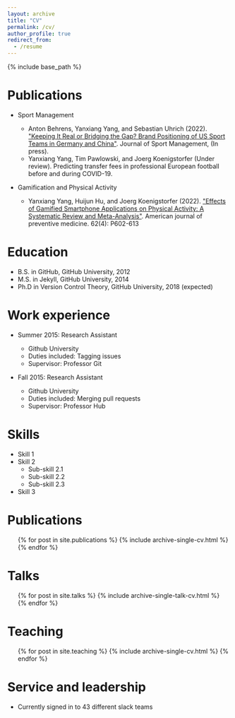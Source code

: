 ```yaml
---
layout: archive
title: "CV"
permalink: /cv/
author_profile: true
redirect_from:
  - /resume
---
```


{% include base_path %}


Publications
======
* Sport Management
  * Anton Behrens, Yanxiang Yang, and Sebastian Uhrich (2022). ["Keeping It Real or Bridging the Gap? Brand Positioning of US Sport Teams in Germany and China"](https://journals.humankinetics.com/view/journals/jsm/36/2/article-p105.xml). Journal of Sport Management, (In press).
  * Yanxiang Yang, Tim Pawlowski, and Joerg Koenigstorfer (Under review). Predicting transfer fees in professional European football before and during COVID-19.

* Gamification and Physical Activity
  * Yanxiang Yang, Huijun Hu, and Joerg Koenigstorfer (2022). ["Effects of Gamified Smartphone Applications on Physical Activity: A Systematic Review and Meta-Analysis"](https://www.ajpmonline.org/article/S0749-3797(21)00560-2/pdf). American journal of preventive medicine. 62(4): P602-613


Education
======
* B.S. in GitHub, GitHub University, 2012
* M.S. in Jekyll, GitHub University, 2014
* Ph.D in Version Control Theory, GitHub University, 2018 (expected)

Work experience
======
* Summer 2015: Research Assistant
  * Github University
  * Duties included: Tagging issues
  * Supervisor: Professor Git

* Fall 2015: Research Assistant
  * Github University
  * Duties included: Merging pull requests
  * Supervisor: Professor Hub
  
Skills
======
* Skill 1
* Skill 2
  * Sub-skill 2.1
  * Sub-skill 2.2
  * Sub-skill 2.3
* Skill 3

Publications
======
  <ul>{% for post in site.publications %}
    {% include archive-single-cv.html %}
  {% endfor %}</ul>
  
Talks
======
  <ul>{% for post in site.talks %}
    {% include archive-single-talk-cv.html %}
  {% endfor %}</ul>
  
Teaching
======
  <ul>{% for post in site.teaching %}
    {% include archive-single-cv.html %}
  {% endfor %}</ul>
  
Service and leadership
======
* Currently signed in to 43 different slack teams
